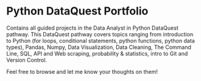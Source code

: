 # Python DataQuest Portfolio
Contains all guided projects in the Data Analyst in Python DataQuest pathway. This DataQuest pathway covers topics ranging from introduction to Python (for loops, conditional statements, python functions, python data types), Pandas, Numpy, Data Visualization, Data Cleaning, The Command Line, SQL, API and Web scraping, probability & statistics, intro to Git and Version Control.

Feel free to browse and let me know your thoughts on them!
